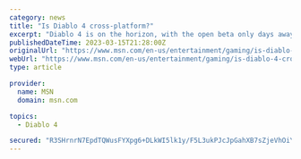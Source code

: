 ```yaml
---
category: news
title: "Is Diablo 4 cross-platform?"
excerpt: "Diablo 4 is on the horizon, with the open beta only days away. As Diablo 4’s release date nears, fans are curious if they can play with friends on different consoles. Here is a full rundown of how crossplay and cross-platform gameplay function in Diablo"
publishedDateTime: 2023-03-15T21:28:00Z
originalUrl: "https://www.msn.com/en-us/entertainment/gaming/is-diablo-4-cross-platform/ar-AA18GSta"
webUrl: "https://www.msn.com/en-us/entertainment/gaming/is-diablo-4-cross-platform/ar-AA18GSta"
type: article

provider:
  name: MSN
  domain: msn.com

topics:
  - Diablo 4

secured: "R3SHrnrN7EpdTQWusFYXpg6+DLkWI5lk1y/F5L3ukPJcJpGahXB7sZjeVhOiYQbfdWgFm+PbTzVWRoxCPXvtwna+jj0GoKnidRMkLvp5zGYOdI07ZlpjB06AdF0pyRGLTCj+Ue1EjNSfXJuTWzGgmE0sbPFtjDKd7S5WttjlmptQdvTEEkeWm6bUDJHcjsssGPH0eaHbo6fJ7YtByORFsbn+Io2Lo3+pBGTtFjQSDfPYD4ME9/WpBPkLREadPyYHM3WktH2MuvZHo0Q/lL9Fv7elrlJBy3t/ppOh0+5DEo/n9nRHZBcDLqy5i6LUtt4+FPRkhjTiC12hqsP6edRCqPWvDdM/u2i6fBWNe65Rk/8=;pG+RDfP6H4OZ97HWUbC1gQ=="
---
```


